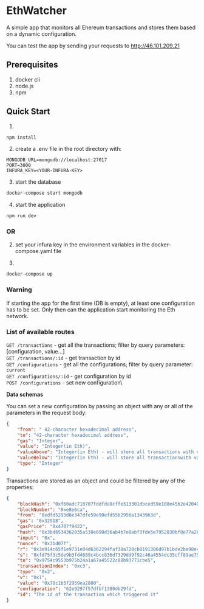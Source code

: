 # EthWatcher

A simple app that monitors all Ehereum transactions and stores them based on a dynamic configuration. 

You can test the app by sending your requests to http://46.101.209.21

## Prerequisites
1. docker cli
3. node.js
4. npm

## Quick Start
1. 
```bash
npm install
```
2. create a .env file in the root directory with: 

```
MONGODB_URL=mongodb://localhost:27017
PORT=3000
INFURA_KEY=<YOUR-INFURA-KEY>
```
3. start the database
```bash
docker-compose start mongodb
```
4. start the application
```bash
npm run dev
```
### OR


2.  set your infura key in the environment variables in the docker-compose.yaml file

3.
```bash
docker-compose up
```

### Warning

If starting the app for the first time (DB is empty), at least one configuration has to be set. Only then can the application start monitoring the Eth network.



### List of available routes 
`GET /transactions` - get all the transactions; filter by query parameters: [configuration, value...]\
`GET /transactions/:id` - get transaction by id\
`GET /configurations` - get all the configurations; filter by query parameter: `current`\
`GET /configurations/:id` - get configuration by id\
`POST /configurations` - set new configuration\

**Data schemas**

You can set a new configuration by passing an object with any or all of the parameters in the request body:

```JSON
{
    "from": " 42-character hexadecimal address",
    "to": "42-character hexadecimal address",
    "gas": "Integer",
    "value": "Integer(in Eth)",
    "valueAbove": "Integer(in Eth) - will store all transactions with value above this",
    "valueBelow": "Integer(in Eth) - will store all transactionswith value below this",
    "type": "Integer"
}
```

Transactions are stored as an object and could be filtered by any of the properties:

```JSON
{
    "blockHash": "0xf60adc710707fddfde8cffe313301dbced59e108e45b2e4204086ff208b8ae4d",
    "blockNumber": "0xe8e6ca",
    "from": "0xdfd5293d8e347dfe59e90efd55b2956a1343963d",
    "gas": "0x32918",
    "gasPrice": "0x4707f9422",
    "hash": "0x3bd6534362035a538e698d36ab4b7e8abf3fde5e7952830bf8e77a2861926fa7",
    "input": "0x",
    "nonce": "0x3bd07f",
    "r": "0x3e914c65f1e9731e04d6362294faf38a728cb8191306d97b1bde2ba98e4637db",
    "s": "0xfd75f3c5de9b3fd4689c4bcc836d7329dd9f92c46a4554dc35cff89ae79ce36",
    "to": "0x9754c9553b975b24a1a67a45522c88b93771cbe5",
    "transactionIndex": "0xc3",
    "type": "0x2",
    "v": "0x1",
    "value": "0x70c1b5f2959ea2800",
    "configuration": "62e9297f57dfbf1380db29fd",
    "id": "The id of the transaction which triggered it"
}
```



